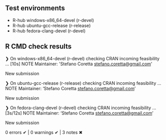 ## Test environments
- R-hub windows-x86_64-devel (r-devel)
- R-hub ubuntu-gcc-release (r-release)
- R-hub fedora-clang-devel (r-devel)

## R CMD check results
❯ On windows-x86_64-devel (r-devel)
  checking CRAN incoming feasibility ... [10s] NOTE
  Maintainer: 'Stefano Coretta <stefano.coretta@gmail.com>'
  
  New submission

❯ On ubuntu-gcc-release (r-release)
  checking CRAN incoming feasibility ... NOTE
  Maintainer: ‘Stefano Coretta <stefano.coretta@gmail.com>’
  
  New submission

❯ On fedora-clang-devel (r-devel)
  checking CRAN incoming feasibility ... [3s/12s] NOTE
  Maintainer: ‘Stefano Coretta <stefano.coretta@gmail.com>’
  
  New submission

0 errors ✔ | 0 warnings ✔ | 3 notes ✖
